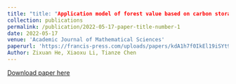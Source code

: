 ```yaml
---
title: "title: "Application model of forest value based on carbon storage analysis""
collection: publications
permalink: /publication/2022-05-17-paper-title-number-1
date: 2022-05-17
venue: 'Academic Journal of Mathematical Sciences'
paperurl: 'https://francis-press.com/uploads/papers/kdA1h7f0IkEl19iSYt9sLCQoq1l0Sp0rHdHgHw2e.pdf'
Author: Zixuan He, Xiaoxu Li, Tianze Chen
---
```

[Download paper here](https://francis-press.com/uploads/papers/kdA1h7f0IkEl19iSYt9sLCQoq1l0Sp0rHdHgHw2e.pdf)

